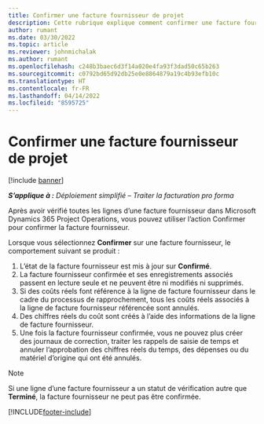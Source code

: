 ```yaml
---
title: Confirmer une facture fournisseur de projet
description: Cette rubrique explique comment confirmer une facture fournisseur de projet dans Microsoft Dynamics 365 Project Operations et l’impact financier de la confirmation d’une facture fournisseur de projet.
author: rumant
ms.date: 03/30/2022
ms.topic: article
ms.reviewer: johnmichalak
ms.author: rumant
ms.openlocfilehash: c248b3baec6d3f14a020e4fa93f3dad50c65b263
ms.sourcegitcommit: c0792bd65d92db25e0e8864879a19c4b93efb10c
ms.translationtype: HT
ms.contentlocale: fr-FR
ms.lasthandoff: 04/14/2022
ms.locfileid: "8595725"
---
```

# <a name="confirm-a-project-vendor-invoice"></a>Confirmer une facture fournisseur de projet

[!include [banner](../../includes/dataverse-preview.md)]

_**S’applique à :** Déploiement simplifié – Traiter la facturation pro forma_

Après avoir vérifié toutes les lignes d’une facture fournisseur dans Microsoft Dynamics 365 Project Operations, vous pouvez utiliser l’action Confirmer pour confirmer la facture fournisseur.

Lorsque vous sélectionnez **Confirmer** sur une facture fournisseur, le comportement suivant se produit :

1. L’état de la facture fournisseur est mis à jour sur **Confirmé**.
2. La facture fournisseur confirmée et ses enregistrements associés passent en lecture seule et ne peuvent être ni modifiés ni supprimés.
3. Si des coûts réels font référence à la ligne de facture fournisseur dans le cadre du processus de rapprochement, tous les coûts réels associés à la ligne de facture fournisseur référencée sont annulés.
4. Des chiffres réels du coût sont créés à l’aide des informations de la ligne de facture fournisseur.
5. Une fois la facture fournisseur confirmée, vous ne pouvez plus créer des journaux de correction, traiter les rappels de saisie de temps et annuler l’approbation des chiffres réels du temps, des dépenses ou du matériel d’origine qui ont été annulés.

> [!NOTE]
> Si une ligne d’une facture fournisseur a un statut de vérification autre que **Terminé**, la facture fournisseur ne peut pas être confirmée.

[!INCLUDE[footer-include](../../includes/footer-banner.md)]
